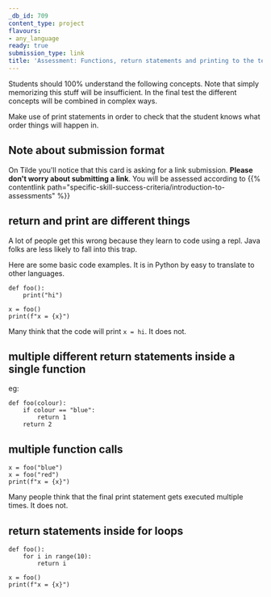 ```yaml
---
_db_id: 709
content_type: project
flavours:
- any_language
ready: true
submission_type: link
title: 'Assessment: Functions, return statements and printing to the terminal'
---
```


Students should 100% understand the following concepts. Note that simply memorizing this stuff will be insufficient. In the final test the different concepts will be combined in complex ways.

Make use of print statements in order to check that the student knows what order things will happen in.

## Note about submission format

On Tilde you'll notice that this card is asking for a link submission. **Please don't worry about submitting a link**. You will be assessed according to {{% contentlink path="specific-skill-success-criteria/introduction-to-assessments" %}}

## return and print are different things

A lot of people get this wrong because they learn to code using a repl. Java folks are less likely to fall into this trap.

Here are some basic code examples. It is in Python by easy to translate to other languages.

```
def foo():
    print("hi")

x = foo()
print(f"x = {x}")
```

Many think that the code will print `x = hi`. It does not.

## multiple different return statements inside a single function

eg:

```
def foo(colour):
    if colour == "blue":
        return 1
    return 2
```

## multiple function calls

```
x = foo("blue")
x = foo("red")
print(f"x = {x}")
```

Many people think that the final print statement gets executed multiple times. It does not.

## return statements inside for loops

```
def foo():
    for i in range(10):
        return i

x = foo()
print(f"x = {x}")
```
